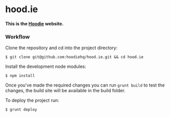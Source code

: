 # hood.ie

#### This is the [Hoodie](http://hood.ie) website.

### Workflow

Clone the repository and cd into the project directory:

    $ git clone git@github.com:hoodiehq/hood.ie.git && cd hood.ie
    
Install the development node modules:

    $ npm install
    
Once you've made the required changes you can run `grunt build` to test the changes, the build site will be available in the build folder.

To deploy the project run:

    $ grunt deploy

